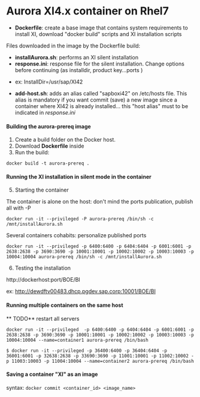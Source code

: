# Aurora XI4.x container on Rhel7

* **Dockerfile**: create a base image that contains system requirements to install XI, download "docker build" scripts and XI installation scripts

Files downloaded in the image by the Dockerfile build:
* **installAurora.sh**: performs an XI silent installation
* **response.ini**: response file for the silent installation. Change options before continuing (as installdir, product key...ports )
 - ex: InstallDir=/usr/sap/XI42
* **add-host.sh**: adds an alias called "sapboxi42" on /etc/hosts file. This alias is mandatory if you want commit (save) a new image since a container where XI42 is already installed... this "host alias" must to be indicated in  *response.ini*

#### Building the **aurora-prereq** image
1. Create a build folder on the Docker host.
2. Download **Dockerfile** inside
4. Run the build:

  `docker build -t aurora-prereq .`

#### Running the XI installation in silent mode in the container 

5. Starting the container

The container is alone on the host: don't mind the ports publication, publish all with -P

  `docker run -it --privileged -P aurora-prereq /bin/sh -c /mnt/installAurora.sh`

Several containers cohabits: personalize published ports

  `docker run -it --privileged -p 6400:6400 -p 6404:6404 -p 6001:6001 -p 2638:2638 -p 3690:3690 -p 10001:10001 -p 10002:10002 -p 10003:10003 -p 10004:10004 aurora-prereq /bin/sh -c /mnt/installAurora.sh`

6. Testing the installation

  http://dockerhost:port/BOE/BI

  ex: http://dewdftv00483.dhcp.pgdev.sap.corp:10001/BOE/BI

#### Running multiple containers on the same host

** TODO** restart all servers

`docker run -it --privileged  -p 6400:6400 -p 6404:6404 -p 6001:6001 -p 2638:2638 -p 3690:3690 -p 10001:10001 -p 10002:10002 -p 10003:10003 -p 10004:10004 --name=container1 aurora-prereq /bin/bash`
  
  `$ docker run -it --privileged -p 36400:6400 -p 36404:6404 -p 36001:6001 -p 32638:2638 -p 33690:3690 -p 11001:10001 -p 11002:10002 -p 11003:10003 -p 11004:10004 --name=container2 aurora-prereq /bin/bash`

#### Saving a container "XI" as an image

syntax:
  `docker commit <container_id> <image_name>`
